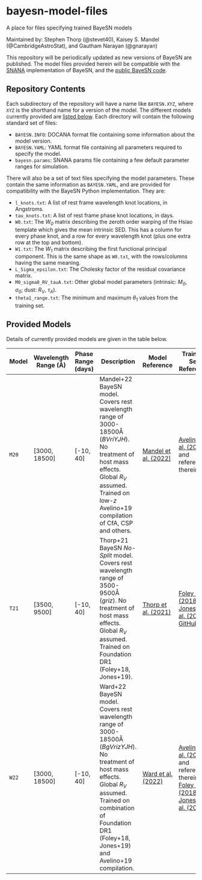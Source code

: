 # bayesn-model-files
A place for files specifying trained BayeSN models

Maintained by: Stephen Thorp (@stevet40), Kaisey S. Mandel (@CambridgeAstroStat), and Gautham Narayan (@gnarayan)

This repository will be periodically updated as new versions of BayeSN are published. The model files provided herein will be compatible with the [SNANA](https://github.com/RickKessler/SNANA/) implementation of BayeSN, and the [public BayeSN code](https://github.com/bayesn/bayesn-public).

## Repository Contents
Each subdirectory of the repository will have a name like `BAYESN.XYZ`, where `XYZ` is the shorthand name for a version of the model. The different models currently provided are [listed below](#provided-models). Each directory will contain the following standard set of files:
 * `BAYESN.INFO`: DOCANA format file containing some information about the model version.
 * `BAYESN.YAML`: YAML format file containing all parameters required to specify the model.
 * `bayesn.params`: SNANA params file containing a few default parameter ranges for simulation.

There will also be a set of text files specifying the model parameters. These contain the same information as `BAYESN.YAML`, and are provided for compatibility with the BayeSN Python implementation. They are:
 * `l_knots.txt`: A list of rest frame wavelength knot locations, in Angstroms.
 * `tau_knots.txt`: A list of rest frame phase knot locations, in days.
 * `W0.txt`: The _W<sub>0</sub>_ matrix describing the zeroth order warping of the Hsiao template which gives the mean intrinsic SED. This has a column for every phase knot, and a row for every wavelength knot (plus one extra row at the top and bottom).
 * `W1.txt`: The _W<sub>1</sub>_ matrix describing the first functional principal component. This is the same shape as `W0.txt`, with the rows/columns having the same meaning.
 * `L_Sigma_epsilon.txt`: The Cholesky factor of the residual covariance matrix.
 * `M0_sigma0_RV_tauA.txt`: Other global model parameters (intrinsic: _M<sub>0</sub>_, _σ<sub>0</sub>_; dust: _R<sub>V</sub>_, _τ<sub>A</sub>_).
 * `theta1_range.txt`: The minimum and maximum _θ<sub>1</sub>_ values from the training set.

## Provided Models

Details of currently provided models are given in the table below.

Model | Wavelength Range (Å) | Phase Range (days) | Description | Model Reference | Training Set Reference
--- | --- | --- | --- | --- | ---
`M20` | [3000, 18500] | [-10, 40] | Mandel+22 BayeSN model. Covers rest wavelength range of 3000-18500Å (_BVriYJH_). No treatment of host mass effects. Global _R<sub>V</sub>_ assumed. Trained on low-_z_ Avelino+19 compilation of CfA, CSP and others. | [Mandel et al. (2022)](https://ui.adsabs.harvard.edu/abs/2022MNRAS.510.3939M/abstract) | [Avelino et al. (2019)](https://ui.adsabs.harvard.edu/abs/2019ApJ...887..106A/abstract), and references therein
`T21` | [3500, 9500] | [-10, 40] | Thorp+21 BayeSN _No-Split_ model. Covers rest wavelength range of 3500-9500Å (_griz_). No treatment of host mass effects. Global _R<sub>V</sub>_ assumed. Trained on Foundation DR1 (Foley+18, Jones+19). | [Thorp et al. (2021)](https://ui.adsabs.harvard.edu/abs/2021MNRAS.508.4310T/abstract) | [Foley et al. (2018)](https://ui.adsabs.harvard.edu/abs/2018MNRAS.475..193F/abstract); [Jones et al. (2019)](https://ui.adsabs.harvard.edu/abs/2019ApJ...881...19J/abstract); [GitHub](https://github.com/djones1040/Foundation_DR1)
`W22` | [3000, 18500] | [-10, 40] | Ward+22 BayeSN model. Covers rest wavelength range of 3000-18500Å (_BgVrizYJH_). No treatment of host mass effects. Global _R<sub>V</sub>_ assumed. Trained on combination of Foundation DR1 (Foley+18, Jones+19) and Avelino+19 compilation. | [Ward et al. (2022)](https://ui.adsabs.harvard.edu/abs/2022arXiv220910558W/abstract) | [Avelino et al. (2019)](https://ui.adsabs.harvard.edu/abs/2019ApJ...887..106A/abstract), and references therein; [Foley et al. (2018)](https://ui.adsabs.harvard.edu/abs/2018MNRAS.475..193F/abstract); [Jones et al. (2019)](https://ui.adsabs.harvard.edu/abs/2019ApJ...881...19J/abstract)
